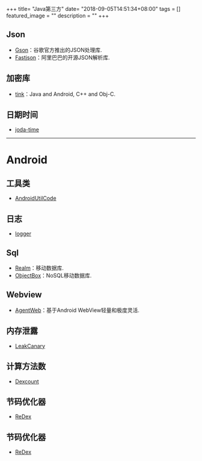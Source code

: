 +++
title= "Java第三方"
date= "2018-09-05T14:51:34+08:00"
tags = []
featured_image = ""
description = ""
+++


## Json

- [Gson](https://github.com/google/gson)：谷歌官方推出的JSON处理库.
- [Fastjson](https://github.com/Alibaba/fastjson)：阿里巴巴的开源JSON解析库.


## 加密库

- [tink](https://github.com/google/tink)：Java and Android, C++ and Obj-C. 


## 日期时间

- [joda-time](https://github.com/JodaOrg/joda-time)

******

# Android

## 工具类

- [AndroidUtilCode](https://github.com/Blankj/AndroidUtilCode)


## 日志

- [logger](https://github.com/orhanobut/logger)


## Sql

- [Realm](https://github.com/realm)：移动数据库.
- [ObjectBox](https://github.com/objectbox/objectbox-java)：NoSQL移动数据库.


## Webview

- [AgentWeb](https://github.com/Justson/AgentWeb)：基于Android WebView轻量和极度灵活.


## 内存泄露

- [LeakCanary](https://github.com/square/leakcanary)


## 计算方法数

- [Dexcount](https://github.com/KeepSafe/dexcount-gradle-plugin)





## 节码优化器

- [ReDex](https://github.com/facebook/redex)


## 节码优化器

- [ReDex](https://github.com/facebook/redex)